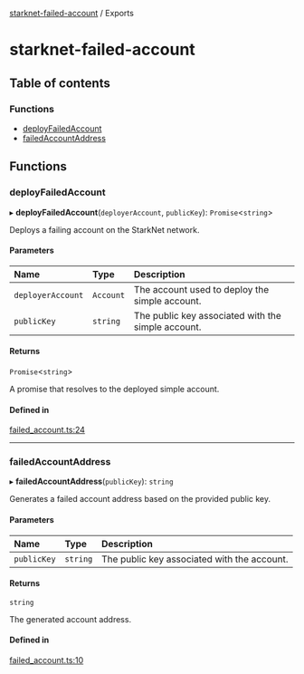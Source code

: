 [starknet-failed-account](README.md) / Exports

# starknet-failed-account

## Table of contents

### Functions

- [deployFailedAccount](modules.md#deployfailedaccount)
- [failedAccountAddress](modules.md#failedaccountaddress)

## Functions

### deployFailedAccount

▸ **deployFailedAccount**(`deployerAccount`, `publicKey`): `Promise`\<`string`\>

Deploys a failing account on the StarkNet network.

#### Parameters

| Name | Type | Description |
| :------ | :------ | :------ |
| `deployerAccount` | `Account` | The account used to deploy the simple account. |
| `publicKey` | `string` | The public key associated with the simple account. |

#### Returns

`Promise`\<`string`\>

A promise that resolves to the deployed simple account.

#### Defined in

[failed_account.ts:24](https://github.com/0xknwn/starknet-modular-account/blob/b76bb78aa843ce964124b1969ab22ae685561d0d/experiments/starknet-failed-account/src/failed_account.ts#L24)

___

### failedAccountAddress

▸ **failedAccountAddress**(`publicKey`): `string`

Generates a failed account address based on the provided public key.

#### Parameters

| Name | Type | Description |
| :------ | :------ | :------ |
| `publicKey` | `string` | The public key associated with the account. |

#### Returns

`string`

The generated account address.

#### Defined in

[failed_account.ts:10](https://github.com/0xknwn/starknet-modular-account/blob/b76bb78aa843ce964124b1969ab22ae685561d0d/experiments/starknet-failed-account/src/failed_account.ts#L10)
